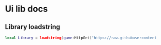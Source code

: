 # Ui lib docs

## Library loadstring
```lua
local Library = loadstring(game:HttpGet("https://raw.githubusercontent.com/Redusofficial/titledhoodstuff/main/lib.lua"))()
```
